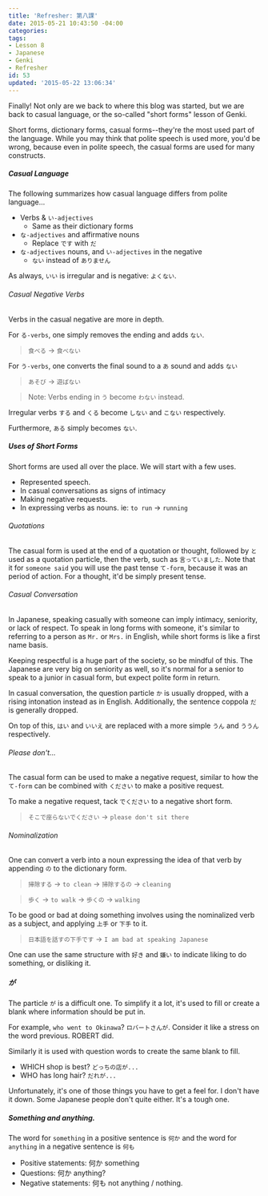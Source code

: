 ```yaml
---
title: 'Refresher: 第八課'
date: 2015-05-21 10:43:50 -04:00
categories:
tags:
- Lesson 8
- Japanese
- Genki
- Refresher
id: 53
updated: '2015-05-22 13:06:34'
---
```


Finally! Not only are we back to where this blog was started, but we are back to casual language, or the so-called "short forms" lesson of Genki.

Short forms, dictionary forms, casual forms--they're the most used part of the language. While you may think that polite speech is used more, you'd be wrong, because even in polite speech, the casual forms are used for many constructs.

##### Casual Language

The following summarizes how casual language differs from polite language...

- Verbs & `い-adjectives`
  - Same as their dictionary forms
- `な-adjectives` and affirmative nouns
  - Replace `です` with `だ`
- `な-adjectives` nouns, and `い-adjectives` in the negative
  - `ない` instead of `ありません`

As always, `いい` is irregular and is negative: `よくない`.

###### Casual Negative Verbs

Verbs in the casual negative are more in depth.

For `る-verbs`, one simply removes the ending and adds `ない`.

> `食べる` -> `食べない`

For `う-verbs`, one converts the final sound to a `あ` sound and adds `ない`

> `あそび` -> `遊ばない`

> Note: Verbs ending in `う` become `わない` instead.

Irregular verbs `する` and `くる` become `しない` and `こない` respectively.

Furthermore, `ある` simply becomes `ない`.

##### Uses of Short Forms

Short forms are used all over the place. We will start with a few uses.

- Represented speech.
- In casual conversations as signs of intimacy
- Making negative requests.
- In expressing verbs as nouns. ie: `to run` -> `running`

###### Quotations

The casual form is used at the end of a quotation or thought, followed by `と` used as a quotation particle, then the verb, such as `言っていました`. Note that it for `someone said` you will use the past tense `て-form`, because it was an period of action. For a thought, it'd be simply present tense.

###### Casual Conversation

In Japanese, speaking casually with someone can imply intimacy, seniority, or lack of respect. To speak in long forms with someone, it's similar to referring to a person as `Mr.` or `Mrs.` in English, while short forms is like a first name basis.

Keeping respectful is a huge part of the society, so be mindful of this. The Japanese are very big on seniority as well, so it's normal for a senior to speak to a junior in casual form, but expect polite form in return.

In casual conversation, the question particle `か` is usually dropped, with a rising intonation instead as in English. Additionally, the sentence coppola `だ` is generally dropped.

On top of this, `はい` and `いいえ` are replaced with a more simple `うん` and `ううん` respectively.

###### Please don't...

The casual form can be used to make a negative request, similar to how the `て-form` can be combined with `ください` to make a positive request.

To make a negative request, tack `でください` to a negative short form.

> `そこで座らないでください` -> `please don't sit there`

###### Nominalization

One can convert a verb into a noun expressing the idea of that verb by appending `の` to the dictionary form.

> `掃除する` -> `to clean` -> `掃除するの` -> `cleaning`

> `歩く` -> `to walk` -> `歩くの` -> `walking`

To be good or bad at doing something involves using the nominalized verb as a subject, and applying `上手` or `下手` to it.

> `日本語を話すの下手です` -> `I am bad at speaking Japanese`

One can use the same structure with `好き` and `嫌い` to indicate liking to do something, or disliking it.

##### が

The particle `が` is a difficult one. To simplify it a lot, it's used to fill or create a blank where information should be put in.

For example, `who went to Okinawa`? `ロバートさんが`. Consider it like a stress on the word previous. ROBERT did.

Similarly it is used with question words to create the same blank to fill.

 - WHICH shop is best? `どっちの店が...`
 - WHO has long hair? `だれが...`

Unfortunately, it's one of those things you have to get a feel for. I don't have it down. Some Japanese people don't quite either. It's a tough one.

##### Something and anything.

The word for `something` in a positive sentence is `何か` and the word for `anything` in a negative sentence is `何も`

 - Positive statements: 何か something
 - Questions: 何か anything?
 - Negative statements: 何も not anything / nothing.
